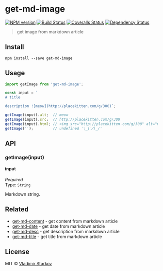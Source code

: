# get-md-image

[![NPM version][npm-image]][npm-url]
[![Build Status][travis-image]][travis-url]
[![Coveralls Status][coveralls-image]][coveralls-url]
[![Dependency Status][depstat-image]][depstat-url]

> get image from markdown article

## Install

    npm install --save get-md-image

## Usage

```js
import getImage from 'get-md-image';

const input = `
# title

description ![meow](http://placekitten.com/g/300)`;

getImage(input).alt;  // meow
getImage(input).src;  // http://placekitten.com/g/300
getImage(input).html; // <img src="http://placekitten.com/g/300" alt="meow" />
getImage('');         // undefined ¯\_(ツ)_/¯
```

## API

### getImage(input)

#### input

*Required*  
Type: `String`

Markdown string.

## Related

* [get-md-content][get-md-content] - get content from markdown article
* [get-md-date][get-md-date] - get date from markdown article
* [get-md-desc][get-md-desc] - get description from markdown article
* [get-md-title][get-md-title] - get title from markdown article

## License

MIT © [Vladimir Starkov](https://iamstarkov.com)

[npm-url]: https://npmjs.org/package/get-md-image
[npm-image]: https://img.shields.io/npm/v/get-md-image.svg?style=flat-square

[travis-url]: https://travis-ci.org/iamstarkov/get-md-image
[travis-image]: https://img.shields.io/travis/iamstarkov/get-md-image.svg?style=flat-square

[coveralls-url]: https://coveralls.io/r/iamstarkov/get-md-image
[coveralls-image]: https://img.shields.io/coveralls/iamstarkov/get-md-image.svg?style=flat-square

[depstat-url]: https://david-dm.org/iamstarkov/get-md-image
[depstat-image]: https://david-dm.org/iamstarkov/get-md-image.svg?style=flat-square

[get-md-content]: https://github.com/iamstarkov/get-md-content
[get-md-date]: https://github.com/iamstarkov/get-md-date
[get-md-desc]: https://github.com/iamstarkov/get-md-desc
[get-md-title]: https://github.com/iamstarkov/get-md-title
